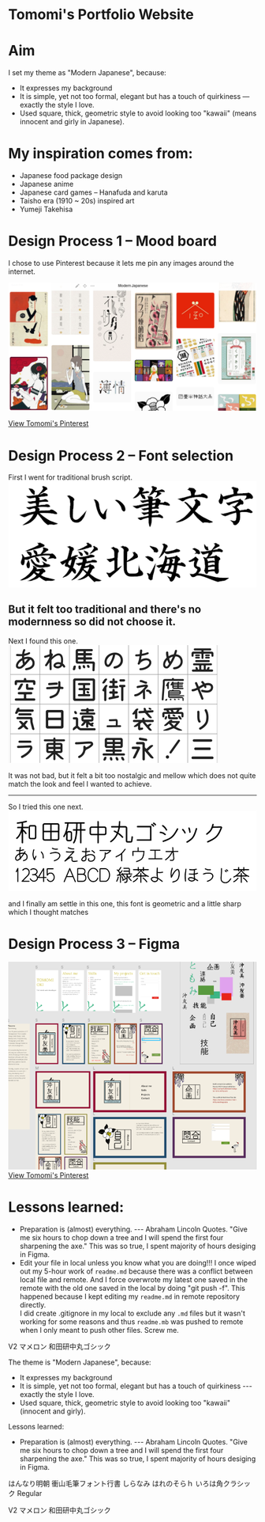# Tomomi's Portfolio Website


# Aim

I set my theme as "Modern Japanese", because:
- It expresses my background 
- It is simple, yet not too formal, elegant but has a touch of quirkiness ― exactly the style I love.
- Used square, thick, geometric style to avoid looking too "kawaii" (means innocent and girly in Japanese).


# My inspiration comes from:
- Japanese food package design
- Japanese anime
- Japanese card games – Hanafuda and karuta
- Taisho era (1910 ~ 20s) inspired art
- Yumeji Takehisa

# Design Process 1 – Mood board
I chose to use Pinterest because it lets me pin any images around the internet.  
  
![Pinterest](https://raw.githubusercontent.com/okichan/portfolio_v2/master/assets/pinterest.png "Pinterest")
  
  
[View Tomomi's Pinterest](https://au.pinterest.com/madeinwatashi/japanese-modern/)

# Design Process 2 – Font selection
First I went for traditional brush script.  
![Kaisho](https://raw.githubusercontent.com/okichan/portfolio_v2/master/assets/kaisho.gif "Kaisho")

But it felt too traditional and there's no modernness so did not choose it.
-----------------------------------
Next I found this one.
![Mameron](https://raw.githubusercontent.com/okichan/portfolio_v2/master/assets/mameron.png "Mameron")  

It was not bad, but it felt a bit too nostalgic and mellow which does not quite match the look and feel I wanted to achieve.

------------------------------
So I tried this one next.
![Wadaken](https://raw.githubusercontent.com/okichan/portfolio_v2/master/assets/wadaken.png "Wadaken")

and I finally am settle in this one, this font is geometric and a little sharp which I thought matches 

# Design Process 3 – Figma
![Figma](https://raw.githubusercontent.com/okichan/portfolio_v2/master/assets/figma.png "Figma")  
[View Tomomi's Pinterest](https://au.pinterest.com/madeinwatashi/japanese-modern/)


# Lessons learned:
- Preparation is (almost) everything. --- Abraham Lincoln Quotes. "Give me six hours to chop down a tree and I will spend the first four sharpening the axe." This was so true, I spent majority of hours desiging in Figma.
- Edit your file in local unless you know what you are doing!!! 
I once wiped out my 5-hour work of `readme.md` because there was a conflict between local file and remote. And I force overwrote my latest one saved in the remote with the old one saved in the local by doing "git push -f".
This happened because I kept editing my `readme.md` in remote repository directly.  
I did create .gitignore in my local to exclude any `.md` files but it wasn't working for some reasons and thus `readme.mb` was pushed to remote when I only meant to push other files. Screw me.



V2
マメロン
和田研中丸ゴシック

The theme is "Modern Japanese", because:
- It expresses my background 
- It is simple, yet not too formal, elegant but has a touch of quirkiness --- exactly the style I love.
- Used square, thick, geometric style to avoid looking too "kawaii" (innocent and girly).



Lessons learned:
- Preparation is (almost) everything. --- Abraham Lincoln Quotes. "Give me six hours to chop down a tree and I will spend the first four sharpening the axe." This was so true, I spent majority of hours desiging in Figma.


はんなり明朝
衝山毛筆フォント行書
しらなみ
はれのそらｈ
いろは角クラシック Regular


V2
マメロン
和田研中丸ゴシック



